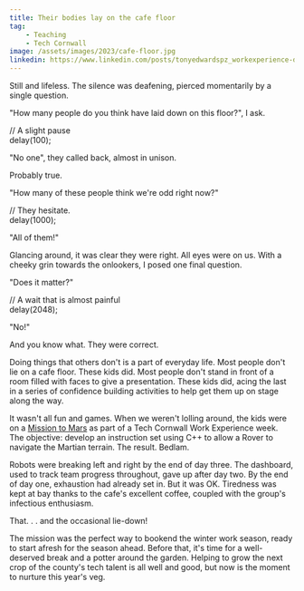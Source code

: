 ```yaml
---
title: Their bodies lay on the cafe floor
tag:
    - Teaching
    - Tech Cornwall
image: /assets/images/2023/cafe-floor.jpg
linkedin: https://www.linkedin.com/posts/tonyedwardspz_workexperience-develop-robots-activity-7049621900964044800-da8M
---
```


Still and lifeless. The silence was deafening, pierced momentarily by a single question.

"How many people do you think have laid down on this floor?", I ask.

// A slight pause  
delay(100);

"No one", they called back, almost in unison.

Probably true.

"How many of these people think we're odd right now?"

// They hesitate.  
delay(1000);

"All of them!"

Glancing around, it was clear they were right. All eyes were on us. With a cheeky grin towards the onlookers, I posed one final question.

"Does it matter?"

// A wait that is almost painful  
delay(2048);

"No!"

And you know what. They were correct. 

Doing things that others don't is a part of everyday life. Most people don't lie on a cafe floor. These kids did. Most people don't stand in front of a room filled with faces to give a presentation. These kids did, acing the last in a series of confidence building activities to help get them up on stage along the way. 

It wasn't all fun and games. When we weren't lolling around, the kids were on a [Mission to Mars](https://tonyedwardspz.co.uk/blog/peering-into-the-past/) as part of a Tech Cornwall Work Experience week. The objective: develop an instruction set using C++ to allow a Rover to navigate the Martian terrain. The result. Bedlam.

Robots were breaking left and right by the end of day three. The dashboard, used to track team progress throughout, gave up after day two. By the end of day one, exhaustion had already set in. But it was OK. Tiredness was kept at bay thanks to the cafe's excellent coffee, coupled with the group's infectious enthusiasm. 

That. . . and the occasional lie-down!

The mission was the perfect way to bookend the winter work season, ready to start afresh for the season ahead. Before that, it's time for a well-deserved break and a potter around the garden. Helping to grow the next crop of the county's tech talent is all well and good, but now is the moment to nurture this year's veg.
